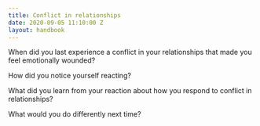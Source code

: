 ```yaml
---
title: Conflict in relationships
date: 2020-09-05 11:10:00 Z
layout: handbook
---
```


When did you last experience a conflict in your relationships that made you feel emotionally wounded?




How did you notice yourself reacting?




What did you learn from your reaction about how you respond to conflict in relationships?




What would you do differently next time?
